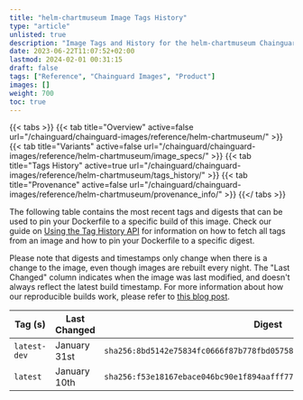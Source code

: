 ```yaml
---
title: "helm-chartmuseum Image Tags History"
type: "article"
unlisted: true
description: "Image Tags and History for the helm-chartmuseum Chainguard Image"
date: 2023-06-22T11:07:52+02:00
lastmod: 2024-02-01 00:31:15
draft: false
tags: ["Reference", "Chainguard Images", "Product"]
images: []
weight: 700
toc: true
---
```


{{< tabs >}}
{{< tab title="Overview" active=false url="/chainguard/chainguard-images/reference/helm-chartmuseum/" >}}
{{< tab title="Variants" active=false url="/chainguard/chainguard-images/reference/helm-chartmuseum/image_specs/" >}}
{{< tab title="Tags History" active=true url="/chainguard/chainguard-images/reference/helm-chartmuseum/tags_history/" >}}
{{< tab title="Provenance" active=false url="/chainguard/chainguard-images/reference/helm-chartmuseum/provenance_info/" >}}
{{</ tabs >}}

The following table contains the most recent tags and digests that can be used to pin your Dockerfile to a specific build of this image. Check our guide on [Using the Tag History API](/chainguard/chainguard-images/using-the-tag-history-api/) for information on how to fetch all tags from an image and how to pin your Dockerfile to a specific digest.

Please note that digests and timestamps only change when there is a change to the image, even though images are rebuilt every night. The "Last Changed" column indicates when the image was last modified, and doesn't always reflect the latest build timestamp. For more information about how our reproducible builds work, please refer to [this blog post](https://www.chainguard.dev/unchained/reproducing-chainguards-reproducible-image-builds).

| Tag (s)       | Last Changed | Digest                                                                    |
|---------------|--------------|---------------------------------------------------------------------------|
|  `latest-dev` | January 31st | `sha256:8bd5142e75834fc0666f87b778fbd057584703ff7ece31bb255e556a72899009` |
|  `latest`     | January 10th | `sha256:f53e18167ebace046bc90e1f894aafff776b085b736cb225723c9909cf2c2f9f` |

